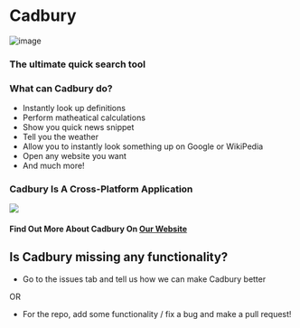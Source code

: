 # Cadbury
![image](https://user-images.githubusercontent.com/70736942/120204142-1d4cbe00-c246-11eb-8b5d-d04cc999e67a.png)
### The ultimate quick search tool

### What can Cadbury do?
- Instantly look up definitions
- Perform matheatical calculations
- Show you quick news snippet
- Tell you the weather
- Allow you to instantly look something up on Google or WikiPedia
- Open any website you want
- And much more!

### Cadbury Is A Cross-Platform Application
![](https://user-images.githubusercontent.com/70736942/120073025-3887c400-c0b4-11eb-8e3b-ece942c43827.png)

#### Find Out More About Cadbury On [Our Website](http://cadbury.netlify.com/)

## Is Cadbury missing any functionality?
- Go to the issues tab and tell us how we can make Cadbury better

OR

- For the repo, add some functionality / fix a bug and make a pull request!
